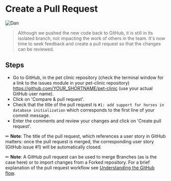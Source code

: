 # Create a Pull Request

![Dan](/online-devops-dojo/assets/online-devops-dojo/version-control/dan.png)

> Although we pushed the new code back to GitHub, it is still in its isolated branch,
> not impacting the work of others in the team.
> It's now time to seek feedback and create a pull request so that the changes
can be reviewed.

## Steps

* Go to GitHub, in the pet clinic repository (check the terminal window for a link to the issues module in your pet-clinic repository)
https://github.com/YOUR_SHORTNAME/pet-clinic (use your actual GitHub user name).
* Click on 'Compare & pull request'.
* Check that the title of the pull request is `#1: add support for horses in database initialization` which corresponds to the first line of your commit message.
* Enter the comments and review your changes and click on 'Create pull request'.

✏ **Note**: The title of the pull request, which references a user story in GitHub matters: once the pull request is merged, the corresponding user story (GitHub issue #1) will be automatically closed.

✏ **Note**: A GitHub pull request can be used to merge Branches (as is the case here) or to import changes from a Forked repository. For a brief explanation of the pull request workflow see [Understanding the GitHub flow](https://guides.github.com/introduction/flow/).
